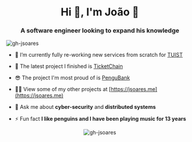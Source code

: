 <h1 align="center">Hi 👋, I'm João 🐧</h1>
<h3 align="center">A software engineer looking to expand his knowledge</h3>

<p align="left"> <img src="https://komarev.com/ghpvc/?username=gh-jsoares&label=Profile%20views&color=0e75b6&style=flat" alt="gh-jsoares" /> </p>

- 🔭 I’m currently fully re-working new services from scratch for [TUIST](https://tuist.pt)

- 🥳 The latest project I finished is [TicketChain](https://jsoares.me/projects/ticketchain)

- 😎 The project I'm most proud of is [PenguBank](https://jsoares.me/projects/pengubank)

- 👨‍💻 View some of my other projects at [https://jsoares.me](https://jsoares.me)

- 💬 Ask me about **cyber-security** and **distributed systems**

- ⚡ Fun fact **I like penguins and I have been playing music for 13 years**

<p align="center"><img src="https://github-readme-stats.vercel.app/api?username=gh-jsoares&show_icons=true&title_color=e6b450&text_color=565b66&bg_color=0b0e14&locale=en" alt="gh-jsoares" /></p>
